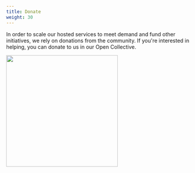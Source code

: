 ```yaml
---
title: Donate
weight: 30
---
```


In order to scale our hosted services to meet demand and fund other initiatives, we rely on donations from the community. If you're interested in helping, you can donate to us in our Open Collective.

<a href="https://opencollective.com/dialect" target="_blank">
    <img src="https://opencollective.com/webpack/donate/button@2x.png?color=blue" width=300 />
</a>